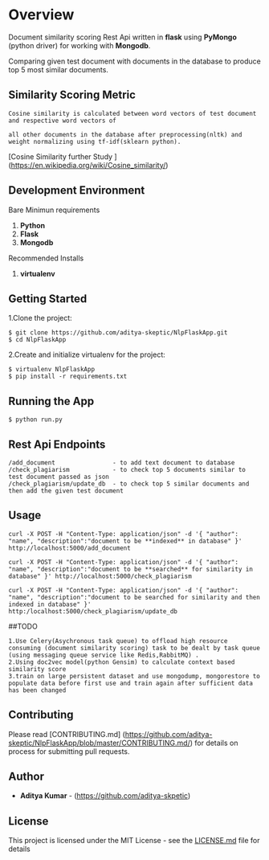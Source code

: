 
# Overview

Document similarity scoring Rest Api written in **flask** using **PyMongo** (python driver) for working with **Mongodb**.

Comparing given test document with documents in the database to produce top 5 most similar documents.

## Similarity Scoring Metric

```
Cosine similarity is calculated between word vectors of test document and respective word vectors of 

all other documents in the database after preprocessing(nltk) and weight normalizing using tf-idf(sklearn python).

```

[Cosine Similarity further Study ] (https://en.wikipedia.org/wiki/Cosine_similarity/)


## Development Environment
Bare Minimun requirements

1. **Python**
2. **Flask**
3. **Mongodb**

Recommended Installs

1. **virtualenv** 


## Getting Started

1.Clone the project:

```
$ git clone https://github.com/aditya-skeptic/NlpFlaskApp.git
$ cd NlpFlaskApp
```

2.Create and initialize virtualenv for the project:

```
$ virtualenv NlpFlaskApp
$ pip install -r requirements.txt
```

## Running the App

```
$ python run.py
```

## Rest Api Endpoints
```
/add_document                - to add text document to database 
/check_plagiarism            - to check top 5 documents similar to test document passed as json 
/check_plagiarism/update_db  - to check top 5 similar documents and then add the given test document
```
## Usage

```
curl -X POST -H "Content-Type: application/json" -d '{ "author": "name", "description":"document to be **indexed** in database" }' http://localhost:5000/add_document

curl -X POST -H "Content-Type: application/json" -d '{ "author": "name", "description":"document to be **searched** for similarity in database" }' http://localhost:5000/check_plagiarism

curl -X POST -H "Content-Type: application/json" -d '{ "author": "name", "description":"document to be searched for similarity and then indexed in database" }' http:/localhost:5000/check_plagiarism/update_db
```

##TODO

```
1.Use Celery(Asychronous task queue) to offload high resource consuming (document similarity scoring) task to be dealt by task queue (using messaging queue service like Redis,RabbitMQ) .
2.Using doc2vec model(python Gensim) to calculate context based similarity score 
3.train on large persistent dataset and use mongodump, mongorestore to populate data before first use and train again after sufficient data has been changed
```

## Contributing

Please read [CONTRIBUTING.md] (https://github.com/aditya-skeptic/NlpFlaskApp/blob/master/CONTRIBUTING.md/) for details on process for submitting pull requests.

## Author

* **Aditya Kumar** -   (https://github.com/aditya-skpetic)

## License

This project is licensed under the MIT License - see the [LICENSE.md](https://github.com/aditya-skeptic/NlpFlaskApp/blob/master/LICENSE) file for details
